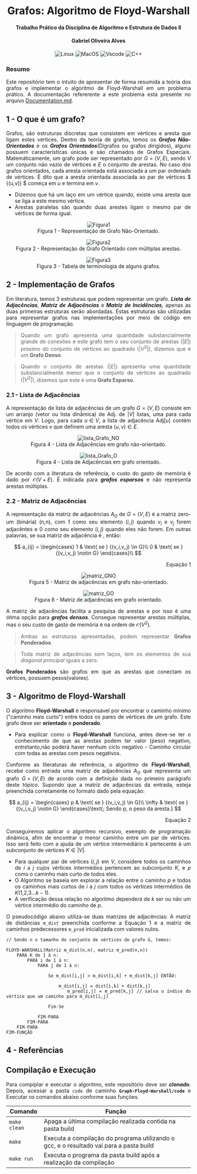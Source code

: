 <div align="justify">

<div align="center">

# Grafos: Algoritmo de Floyd-Warshall

#### Trabalho Prático da Disciplina de Algoritmo e Estrutura de Dados II

#### Gabriel Oliveira Alves

![Linux](https://img.shields.io/badge/Linux-FCC624?style=for-the-badge&logo=linux&logoColor=black) ![MacOS](https://img.shields.io/badge/mac%20os-000000?style=for-the-badge&logo=apple&logoColor=white) ![Vscode](https://img.shields.io/badge/VSCode-0078D4?style=for-the-badge&logo=visual%20studio%20code&logoColor=white) ![C++](https://img.shields.io/badge/C%2B%2B-00599C?style=for-the-badge&logo=c%2B%2B&logoColor=white)

</div>

### Resumo
Este repositório tem o intuito de apresentar de forma resumida a teória dos grafos e implementar o algoritmo de Floyd-Warshall em um problema prático. A documentação refererente a este problema esta presente no arquivo [Documentation.md](Documentation.md).

## 1 - O que é um grafo?

Grafos, são estruturas discretas que consistem em vértices e aresta que ligam estes vértices. Dentro da teória de grafos, temos os ***Grafos Não-Orientados*** e os ***Grafos Orientados***(Digrafos ou grafos dirigidos), alguns possuem características únicas e são chamados de Grafos Especiais. Matemáticamente, um grafo pode ser representado por $G = (V,E)$, sendo $V$ um conjunto não vazio de vértices e $E$ o conjunto de arestas. No caso dos grafos orientados, cada aresta orientada está associada a um par ordenado de vértices. É dito que a aresta orientada associada ao par de vértices $ {(u,v)} $ começa em $u$ e termina em $v$.

- Dizemos que há um laço em um vértice quando, existe uma aresta que se liga a este mesmo vértice.
- Arestas paralelas são quando duas arestes ligam o mesmo par de vértices de forma igual.

<div align="center">

![Figura1](./assets/figura1.png "figura1.png")<br>
Figura 1 - Representação de Grafo Não-Orientado.

![Figura2](./assets/figura2.png "figura2.png")<br>
Figura 2 - Representação de Grafo Orientado com múltiplas arestas.

![Figura3](./assets/figura3.png "figura3.png")<br>
Figura 3 - Tabela de terminologia de alguns grafos.

</div>

## 2 - Implementação de Grafos

Em literatura, temos 3 estruturas que podem representar um grafo. ***Lista de Adjacências***, ***Matriz de Adjacências*** e ***Matriz de Incidências***, apenas as duas primeiras estruturas serão abordadas. Estas estruturas são utilizadas para representar grafos nas implementações por meio de código em linguagem de programação.

> Quando um grafo apresenta uma quantidade substancialmente  grande de conexões e este grafo tem o seu conjunto de arestas $(|E|)$ proximo do conjunto de vértices ao quadrado $(|V^2|)$, dizemos que é um **Grafo Denso**.

> Quando o conjunto de arestas $(|E|)$ apresenta uma quantidade substancialmente menor que o conjunto de vértices ao quadrado $(|V^2|)$, dizemos que este é uma **Grafo Esparso**.

### 2.1 - Lista de Adjacências

A representação de lista de adjacências de um grafo $G = (V , E )$ consiste em um arranjo (vetor ou lista dinâmica) de Adj. de $|V|$ listas, uma para cada vértice em $V$. Logo, para cada $u ∈ V$, a lista de adjacência Adj[$u$] contém todos os vértices $v$ que definem uma aresta $(u, v ) ∈ E$.

<div align="center">

![lista_Grafo_NO](./assets/listGNO.png)<br> Figura 4 - Lista de Adjacências em grafo não-orientado.

![lista_Grafo_O](./assets/listGO.png)<br> Figura 4 - Lista de Adjacências em grafo orientado.
</div>

De acordo com a literatura de referência, o custo do gasto de memória é dado por $\mathcal{O}(V+E)$. É indicada para ***grafos esparsos*** e não representa arestas múltiplas.

### 2.2 - Matriz de Adjacências

A representação da matriz de adjacências $A_G$ de $G = (V,E)$ é a matriz zero-um (binária) (n,n), com 1 como seu elemento $(i,j)$ quando $v_i$ e $v_j$ forem adjacêntes e 0 como seu elemento $(i,j)$ quando eles não forem. Em outras palavras, se sua matriz de adjacência é , então:


<div align="right">

$$
a_{ij} = \begin{cases}
1 & \text{ se } {(v_i,v_j) \in G}\\ 
0 & \text{ se } {(v_i,v_j) \notin G}
\end{cases}\\
$$

Equação 1
</div>

<div align="center">

![matriz_GNO](./assets/matriz_GNO.png)<br>
Figura 5 - Matriz de adjacências em grafo não-orientado.

![matriz_GO](./assets/matriz_GO.png)<br>
Figura 6 - Matriz de adjacências em grafo orientado.

</div>

A matriz de adjacências facilita a pesquisa de arestas e por isso é uma ótima opção para ***grafos densos***. Consegue representar arestas múltiplas, mas o seu custo de gasto de memória é na ordem de $\mathcal{O}(V^2)$.

> Ambas as estruturas apresentadas, podem representar **Grafos Ponderados**.

> Toda matriz de adjacências sem laços, tem os elementos de sua *diagonal principal* iguais a zero.

**Grafos Ponderados** são grafos em que as arestas que conectam os vértices, possuem pesos(valores).

## 3 - Algoritmo de Floyd-Warshall

O algoritmo **Floyd-Warshall** é responsável por encontrar o caminho mínimo ("caminho mais curto") entre todos os pares de vértices de um grafo. Este grafo deve ser **orientado** e **ponderado**.

- Para explicar como o **Floyd-Warshall** funciona, antes deve-se ter o conhecimento de que as arestas podem ter valor (peso) negativo, entretanto,não poderá haver nenhum ciclo negativo - Caminho circular com todas as arestas com pesos negativos.

Conforme as literaturas de referência, o algoritmo de **Floyd-Warshall**, recebe como entrada uma matriz de adjacências $A_G$ que representa um grafo $G = (V,E)$ de acordo com a definição dada no primeiro parágrafo deste tópico. Supondo que a matriz de adjacências da entrada, esteja preenchida corretamente no formato dado pela equação:

<div align="right">

$$
a_{ij} = \begin{cases}
p & \text{ se } {(v_i,v_j) \in G}\\ 
\infty & \text{ se } {(v_i,v_j) \notin G}
\end{cases}\text{; Sendo p, o peso da aresta.}
$$

Equação 2
</div>

Conseguiremos aplicar o algoritmo recursivo, exemplo de programação dinâmica, afim de encontrar o menor caminho entre um par de vértices. Isso será feito com a ajuda de um vértice intermediário $k$ pertecente à um subconjunto de vértices $K \in |V|$.
 - Para qualquer par de vértices $(i,j)$ em $V$, considere todos os caminhos de $i$ a $j$ cujos vértices intermédios pertencem ao subconjunto $K$, e $p$ como o caminho mais curto de todos eles.
 - O Algoritmo se baseia em explorar a relação entre o caminho $p$ e todos os caminhos mais curtos de $i$ a $j$ com todos os vértices intermédios de $K$(1,2,3...$k-1$).
 - A verificação dessa relação no algoritmo dependerá de $k$ ser ou não um vértice intermédio do caminho de $p$.

O pseudocódigo abaixo utiliza-se duas matrizes de adjacências: A matriz de distâncias `m_dist` preenchida conforme a Equação 1 e a matriz de caminhos predecessores `m_pred` inicializada com valores nulos.  

```
// Sendo n o tamanho do conjunto de vértices do grafo G, temos:

FLOYD-WARSHALL(Matriz m_dist(n,n), matriz m_pred(n,n))
    PARA K de 1 à n:
        PARA i de 1 à n:
            PARA j de 1 à n:

                Se m_dist[i,j] > m_dist[i,k] + m_dist[k,j] ENTÃO:
                    
                    m_dist[i,j] = dist[i,k] + dist[k,j]
                    m_pred[i,j] = m_pred[k,j] // salva o índice do vértice que um caminho para m_dist[i,j]
                
                Fim-Se

            FIM-PARA
        FIM-PARA
    FIM-PARA
FIM-FUNÇÃO
```

## 4 - Referências

## Compilação e Execução

Para compiplar e executar o algoritmo, este repositório deve ser ***clonado***. Depois, acessar a pasta `code` de caminho **`Graph-Floyd-Warshall/code`** e Executar os comandos abaixo conforme suas funções.

| Comando                |  Função                                                                                           |                     
| -----------------------| ------------------------------------------------------------------------------------------------- |
|  `make clean`          | Apaga a última compilação realizada contida na pasta build                                        |
|  `make`                | Executa a compilação do programa utilizando o gcc, e o resultado vai para a pasta build           |
|  `make run`            | Executa o programa da pasta build após a realização da compilação                                 |


</div>